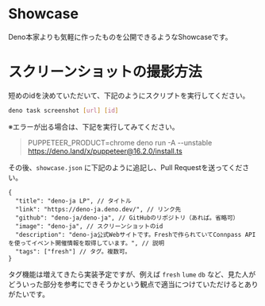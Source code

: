 # Showcase

Deno本家よりも気軽に作ったものを公開できるようなShowcaseです。

# スクリーンショットの撮影方法

短めのidを決めていただいて、下記のようにスクリプトを実行してください。

```bash
deno task screenshot [url] [id]
```

※エラーが出る場合は、下記を実行してみてください。

> PUPPETEER_PRODUCT=chrome deno run -A --unstable
> https://deno.land/x/puppeteer@16.2.0/install.ts

その後、`showcase.json` に下記のように追記し、Pull Requestを送ってください。

```jsonc
{
  "title": "deno-ja LP", // タイトル
  "link": "https://deno-ja.deno.dev/", // リンク先
  "github": "deno-ja/deno-ja", // GitHubのリポジトリ（あれば。省略可）
  "image": "deno-ja", // スクリーンショットのid
  "description": "deno-ja公式Webサイトです。Freshで作られていてConnpass APIを使ってイベント開催情報を取得しています。", // 説明
  "tags": ["fresh"] // タグ。複数可。
}
```

タグ機能は増えてきたら実装予定ですが、例えば `fresh` `lume` `db`
など、見た人がどういった部分を参考にできそうかという観点で適当につけていただけるとありがたいです。
